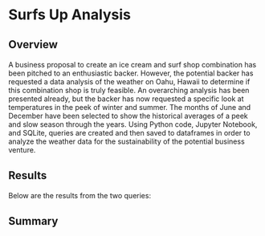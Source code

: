 # Surfs Up Analysis

## Overview
####
A business proposal to create an ice cream and surf shop combination has been pitched to an enthusiastic backer. However, the potential backer has requested a data analysis of the weather on Oahu, Hawaii to determine if this combination shop is truly feasible. An overarching analysis has been presented already, but the backer has now requested a specific look at temperatures in the peek of winter and summer. The months of June and December have been selected to show the historical averages of a peek and slow season through the years. Using Python code, Jupyter Notebook, and SQLite, queries are created and then saved to dataframes in order to analyze the weather data for the sustainability of the potential business venture. 

## Results
####
Below are the results from the two queries: 


## Summary
####
